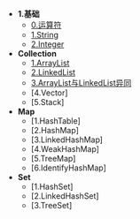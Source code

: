 * **1.基础**
    * [0.运算符](basic/Operator.md)
    * [1.String](basic/String.md)
    * [2.Integer](basic/Integer.md)
* **Collection**
	* [1.ArrayList](collection/ArrayList.md)
	* [2.LinkedList](collection/LinkedList.md)
	* [3.ArrayList与LinkedList异同](collection/ArrayListAndLinkedListDiff.md)
	* [4.Vector]
	* [5.Stack]
* **Map**
	* [1.HashTable]
	* [2.HashMap]
	* [3.LinkedHashMap]
	* [4.WeakHashMap]
	* [5.TreeMap]
	* [6.IdentifyHashMap]
* **Set**
	* [1.HashSet]
	* [2.LinkedHashSet]
	* [3.TreeSet]